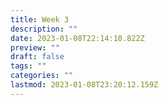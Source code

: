 ```yaml
---
title: Week 3
description: ""
date: 2023-01-08T22:14:10.822Z
preview: ""
draft: false
tags: ""
categories: ""
lastmod: 2023-01-08T23:20:12.159Z
---
```

